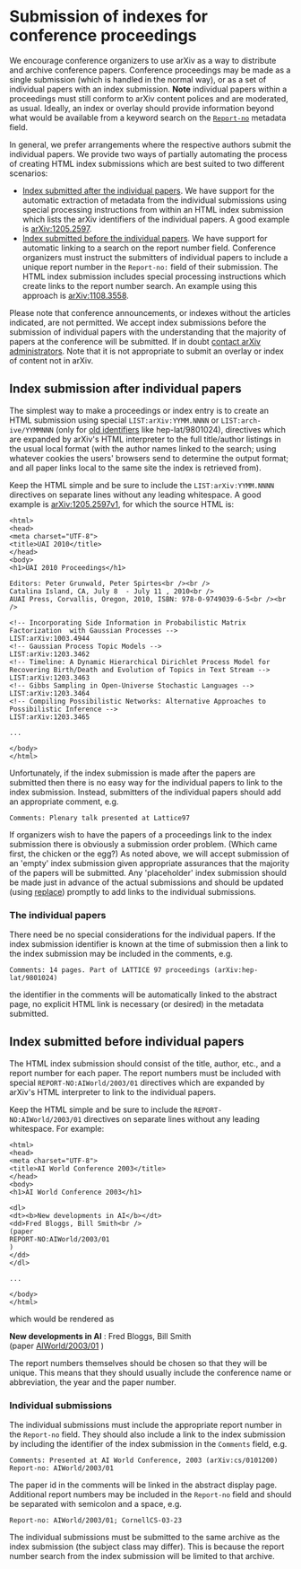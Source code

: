 # Submission of indexes for conference proceedings

We encourage conference organizers to use arXiv as a way to distribute
and archive conference papers. Conference proceedings may be made as a
single submission (which is handled in the normal way), or as a set of
individual papers with an index submission. **Note** individual papers
within a proceedings must still conform to arXiv content polices and are
moderated, as usual. Ideally, an index or overlay should provide
information beyond what would be available from a keyword search on the
[`Report-no`](prep.md#report) metadata field.

In general, we prefer arrangements where the respective authors submit
the individual papers. We provide two ways of partially automating the
process of creating HTML index submissions which are best suited to two
different scenarios:

-   [Index submitted after the individual papers](#index_after). We have
    support for the automatic extraction of metadata from the individual
    submissions using special processing instructions from within an
    HTML index submission which lists the arXiv identifiers of the
    individual papers. A good example is
    [arXiv:1205.2597](https://arxiv.org/abs/1205.2597v1).
-   [Index submitted before the individual papers](#index_before). We
    have support for automatic linking to a search on the report number
    field. Conference organizers must instruct the submitters of
    individual papers to include a unique report number in the
    `Report-no:` field of their submission. The HTML index submission
    includes special processing instructions which create links to the
    report number search. An example using this approach is
    [arXiv:1108.3558](https://arxiv.org/abs/1108.3558v1).

Please note that conference announcements, or indexes without the
articles indicated, are not permitted. We accept index submissions before the
submission of individual papers with the understanding that the majority
of papers at the conference will be submitted. If in doubt [contact
arXiv administrators](contact.md). Note that it is not appropriate to submit
an overlay or index of content not in arXiv.
<span id="index_after"></span>

Index submission after individual papers
----------------------------------------

The simplest way to make a proceedings or index entry is to create an
HTML submission using special `LIST:arXiv:YYMM.NNNN` or
`LIST:arch-ive/YYMMNNN` (only for [old identifiers](arxiv_identifier.md)
like hep-lat/9801024), directives which are expanded by arXiv's HTML
interpreter to the full title/author listings in the usual local format
(with the author names linked to the search; using whatever cookies the
users' browsers send to determine the output format; and all paper links
local to the same site the index is retrieved from).

Keep the HTML simple and be sure to include the `LIST:arXiv:YYMM.NNNN`
directives on separate lines without any leading whitespace. A good
example is [arXiv:1205.2597v1](https://arxiv.org/abs/1205.2597v1), for which the source
HTML is:

    <html>
    <head>
    <meta charset="UTF-8">
    <title>UAI 2010</title>
    </head>
    <body>
    <h1>UAI 2010 Proceedings</h1>

    Editors: Peter Grunwald, Peter Spirtes<br /><br />
    Catalina Island, CA, July 8  - July 11 , 2010<br />
    AUAI Press, Corvallis, Oregon, 2010, ISBN: 978-0-9749039-6-5<br /><br />

    <!-- Incorporating Side Information in Probabilistic Matrix Factorization  with Gaussian Processes -->
    LIST:arXiv:1003.4944
    <!-- Gaussian Process Topic Models -->
    LIST:arXiv:1203.3462
    <!-- Timeline: A Dynamic Hierarchical Dirichlet Process Model for  Recovering Birth/Death and Evolution of Topics in Text Stream -->
    LIST:arXiv:1203.3463
    <!-- Gibbs Sampling in Open-Universe Stochastic Languages -->
    LIST:arXiv:1203.3464
    <!-- Compiling Possibilistic Networks: Alternative Approaches to Possibilistic Inference -->
    LIST:arXiv:1203.3465

    ...

    </body>
    </html>

Unfortunately, if the index submission is made after the papers are
submitted then there is no easy way for the individual papers to link to
the index submission. Instead, submitters of the individual papers
should add an appropriate comment, e.g.

    Comments: Plenary talk presented at Lattice97

If organizers wish to have the papers of a proceedings link to the index
submission there is obviously a submission order problem. (Which came
first, the chicken or the egg?) As noted above, we will accept
submission of an 'empty' index submission given appropriate assurances
that the majority of the papers will be submitted. Any 'placeholder'
index submission should be made just in advance of the actual
submissions and should be updated (using [replace](replace.md)) promptly to
add links to the individual submissions.

### The individual papers

There need be no special considerations for the individual papers. If
the index submission identifier is known at the time of submission then
a link to the index submission may be included in the comments, e.g.

    Comments: 14 pages. Part of LATTICE 97 proceedings (arXiv:hep-lat/9801024)

the identifier in the comments will be automatically linked to the
abstract page, no explicit HTML link is necessary (or desired) in the
metadata submitted.

<span id="index_before"></span>

Index submitted before individual papers
----------------------------------------

The HTML index submission should consist of the title, author, etc., and
a report number for each paper. The report numbers must be included with
special `REPORT-NO:AIWorld/2003/01` directives which are expanded by
arXiv's HTML interpreter to link to the individual papers.

Keep the HTML simple and be sure to include the
`REPORT-NO:AIWorld/2003/01` directives on separate lines without any
leading whitespace. For example:

    <html>
    <head>
    <meta charset="UTF-8">
    <title>AI World Conference 2003</title>
    </head>
    <body>
    <h1>AI World Conference 2003</h1>

    <dl>
    <dt><b>New developments in AI</b></dt>
    <dd>Fred Bloggs, Bill Smith<br />
    (paper
    REPORT-NO:AIWorld/2003/01
    )
    </dd>
    </dl>

    ...

    </body>
    </html>

which would be rendered as

**New developments in AI**
:   Fred Bloggs, Bill Smith  
    (paper [AIWorld/2003/01](#find_report_no_AIWorld/2003/01) )

The report numbers themselves should be chosen so that they will be
unique. This means that they should usually include the conference name
or abbreviation, the year and the paper number.

### Individual submissions

The individual submissions must include the appropriate report number in
the `Report-no` field. They should also include a link to the index
submission by including the identifier of the index submission in the
`Comments` field, e.g.

    Comments: Presented at AI World Conference, 2003 (arXiv:cs/0101200)
    Report-no: AIWorld/2003/01

The paper id in the comments will be linked in the abstract display
page. Additional report numbers may be included in the `Report-no` field
and should be separated with semicolon and a space, e.g.

    Report-no: AIWorld/2003/01; CornellCS-03-23

The individual submissions must be submitted to the same archive as the
index submission (the subject class may differ). This is because the
report number search from the index submission will be limited to that
archive.
